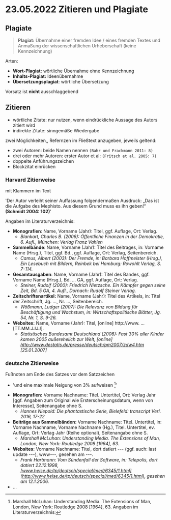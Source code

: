 # 23.05.2022 Zitieren und Plagiate



## Plagiate

> **Plagiat:** Übernahme einer fremden Idee / eines fremden Textes und Anmaßung der wissenschaftlichen Urheberschaft (keine Kennzeichnung)

Arten:

- **Wort-Plagiat:** wörtliche Übernahme ohne Kennzeichnung
- **Inhalts-Plagiat:** Ideenübernahme 
- **Übersetzungsplagiat**: wörtliche Übersetzung

Vorsatz ist **nicht** ausschlaggebend 



## Zitieren

- wörtliche Zitate: nur nutzen, wenn eindrückliche Aussage des Autors zitiert wird
- indirekte Zitate: sinngemäße Wiedergabe

zwei Möglichkeiten,, Refernzen im Fließtext anzugeben, jeweils geltend:

- zwei Autoren: beide Namen nennen `(Bahr und Frackmann 2011: 8)`
- drei oder mehr Autoren: erster Autor et al: `(Fritsch et al. 2005: 7)`
- doppelte Anführungszeichen
- Blockzitat einrücken



### Harvard Zitierweise

 mit Klammern im Text

'Der Autor verleiht seiner Auffassung folgendermaßen Ausdruck: „Das ist die Aufgabe des Mephisto. Aus diesem Grund muss es ihn geben!“ **(Schmidt 2004: 102)**'

Angaben im Literaturverzeichnis:

- **Monografien**: Name, Vorname (Jahr): Titel, ggf. Auflage, Ort: Verlag.
    - *Blankart, Charles B. (2006): Öffentliche Finanzen in der Demokratie, 6. Aufl., München: Verlag Franz Vahlen*
- **Sammelbände**: Name, Vorname (Jahr): Titel des Beitrages, in: Vorname Name (Hrsg.), Titel, ggf. Bd., ggf. Auflage, Ort: Verlag, Seitenbereich.
    - *Camus, Albert (2003): Der Fremde, in: Barbara Hoffmeister (Hrsg.), Ein Lesebuch mit Bildern, Reinbek bei Hamburg: Rowohlt Verlag, S. 7-114.*
- **Gesamtausgaben**: Name, Vorname (Jahr): Titel des Bandes, ggf. Vorname Name (Hrsg.), Bd. ... GA, ggf. Auflage, Ort: Verlag.
    - *Steiner, Rudolf (2000): Friedrich Nietzsche. Ein Kämpfer gegen seine Zeit, Bd. 5 GA, 4. Aufl., Dornach: Rudolf Steiner Verlag.*
- **Zeitschriftenartikel:** Name, Vorname (Jahr): Titel des Artikels, in: Titel der Zeitschrift, Jg. ..., Nr. ..., Seitenbereich. 
    - *Wößmann, Ludger (2007): Die Relevanz von Bildung für Beschäftigung und Wachstum, in: Wirtschaftspolitische Blätter, Jg. 54, Nr. 1, S. 9-26.*
- **Websites:** Name, Vorname (Jahr): Titel, [online] http://www. ... [TT.MM.JJJJ].
    - *Statistisches Bundesamt Deutschland (2006): Fast 30% aller Kinder kamen 2005 außerehelich zur Welt, [online] http://www.destatis.de/presse/deutsch/pm2007/zdw4.htm [25.01.2007]*



### deutsche Zitierweise

Fußnoten am Ende des Satzes vor dem Satzzeichen

- 'und eine maximale Neigung von 3% aufweisen [^1]'

[^1]: Marshall McLuhan: Understanding Media. The Extensions of Man, London, New York: Routledge 2008 [1964], 63.
Angaben im Literaturverzeichnis:

- **Monografien:** Vorname Nachname: Titel. Untertitel, Ort: Verlag Jahr [ggf. Angaben zum Original wie
    Ersterscheinungsdatum, wenn von Interesse], Seitenangabe ohne S.
    - *Hannes Niepold: Die phantastische Serie, Bielefeld: transcript Verl. 2016, 17-22*
- **Beiträge aus Sammelbänden:**  Vorname Nachname: Titel. Untertitel, in: Vorname Nachname, Vorname Nachname (Hg.), Titel. Untertitel, ev. Auflage, Ort: Verlag Jahr (Reihe optional), Seitenangabe ohne S.
    - *Marshall McLuhan: Understanding Media. The Extensions of Man, London, New York: Routledge 2008 [1964], 63.*
- **Websites:** Vorname Nachname: Titel, dort datiert --- (ggf. auch: last update ---), www---, gesehen
    am ---.
    - *Frank Hartmann: Vom Sündenfall der Software, in: Telepolis, dort datiert 22.12.1998, [www.heise.de/tp/deutsch/special/med/6345/1.html](http://www.heise.de/tp/deutsch/special/med/6345/1.html), gesehen am 12.1.2006.*
- ...







